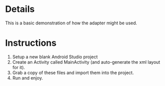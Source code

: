 # Details
This is a basic demonstration of how the adapter might be used.

# Instructions
1. Setup a new blank Android Studio project
2. Create an Activity called MainActivity (and auto-generate the xml layout for it).
3. Grab a copy of these files and import them into the project.
4. Run and enjoy.

